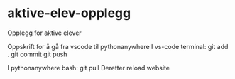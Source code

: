 # aktive-elev-opplegg
Opplegg for aktive elever

Oppskrift for å gå fra vscode til pythonanywhere
I vs-code terminal:
git add .
git commit
git push

I pythonanywhere bash:
git pull
Deretter reload website